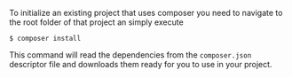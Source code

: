 To initialize an existing project that uses composer you need to navigate to the root folder of that project an simply execute

	$ composer install

This command will read the dependencies from the `composer.json` descriptor file and downloads them ready for you to use in your project.
